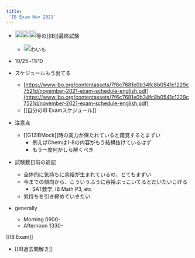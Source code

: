 ```yaml
---
title:
 'IB Exam Nov 2021'
---
```


- <img src='https://scrapbox.io/api/pages/blu3mo-public/blu3mo/icon' alt='blu3mo.icon' height="19.5"/><img src='https://scrapbox.io/api/pages/blu3mo-public/axokxi/icon' alt='axokxi.icon' height="19.5"/><img src='https://scrapbox.io/api/pages/blu3mo-public/aka/icon' alt='aka.icon' height="19.5"/>等の[[IB]]最終試験
    - <img src='https://scrapbox.io/api/pages/blu3mo-public/rickshinmi/icon' alt='rickshinmi.icon' height="19.5"/>わいも
- 10/25~11/10

- スケジュールもう出てる
    - [https://www.ibo.org/contentassets/7f6c7681e0b34fc8b0541c1229c7521d/november-2021-exam-schedule-english.pdf](https://www.ibo.org/contentassets/7f6c7681e0b34fc8b0541c1229c7521d/november-2021-exam-schedule-english.pdf)
    - [[自分のIB Examスケジュール]]

- 注意点
    - [[G12IBMock]]時の実力が保たれていると錯覚するとまずい
        - 例えばChemは1-8の内容がもう結構抜けているはず
        - もう一度何かしら解くべき
- 試験数日前の追記
    - 全体的に気持ちに余裕が生まれているの、とてもまずい
    - 今までの傾向から、こういうふうに余裕ぶっこいてるとだいたいこける
        - SAT数学, IB Math P3, etc
    - 気持ちを引き締めていきたい

- generally
    - Morning 0900-
    - Afternoon 1330-

[[IB Exam]]

- [[IB過去問解き]]

